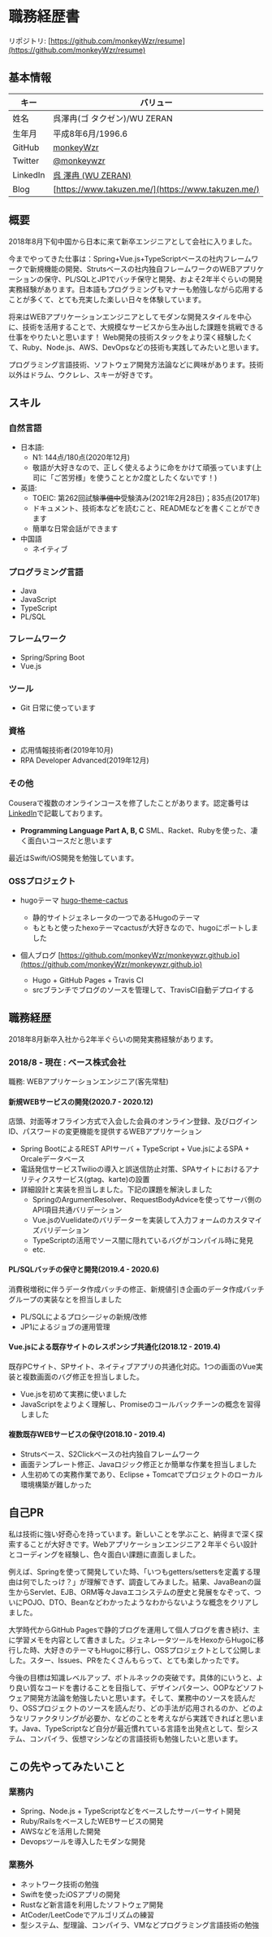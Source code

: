 # 職務経歴書

リポジトリ: [https://github.com/monkeyWzr/resume](https://github.com/monkeyWzr/resume)

## 基本情報

|キー|バリュー|
|----|-------|
|姓名|呉澤冉(ゴ タクゼン)/WU ZERAN|
|生年月|平成8年6月/1996.6|
|GitHub|[monkeyWzr](https://github.com/monkeyWzr)|
|Twitter|[@monkeywzr](https://twitter.com/monkeywzr)|
|LinkedIn|[呉 澤冉 (WU ZERAN)](https://www.linkedin.com/in/monkeywzr/)|
|Blog|[https://www.takuzen.me/](https://www.takuzen.me/)|

## 概要

2018年8月下旬中国から日本に来て新卒エンジニアとして会社に入りました。

今までやってきた仕事は：Spring+Vue.js+TypeScriptベースの社内フレームワークで新規機能の開発、Strutsベースの社内独自フレームワークのWEBアプリケーションの保守、PL/SQLとJP1でバッチ保守と開発、およそ2年半ぐらいの開発実務経験があります。日本語もプログラミングもマナーも勉強しながら応用することが多くて、とても充実した楽しい日々を体験しています。

将来はWEBアプリケーションエンジニアとしてモダンな開発スタイルを中心に、技術を活用することで、大規模なサービスから生み出した課題を挑戦できる仕事をやりたいと思います！ Web開発の技術スタックをより深く経験したくて、Ruby、Node.js、AWS、DevOpsなどの技術も実践してみたいと思います。

プログラミング言語技術、ソフトウェア開発方法論などに興味があります。技術以外はドラム、ウクレレ、スキーが好きです。

## スキル

### 自然言語

* 日本語:
  - N1: 144点/180点(2020年12月)
  - 敬語が大好きなので、正しく使えるように命をかけて頑張っています(上司に「ご苦労様」を使うこととか2度としたくないです！)
* 英語:
  - TOEIC: 第262回試験~~準備中~~受験済み(2021年2月28日)；835点(2017年)
  - ドキュメント、技術本などを読むこと、READMEなどを書くことができます
  - 簡単な日常会話ができます
* 中国語
  - ネイティブ

### プログラミング言語

* Java
* JavaScript
* TypeScript
* PL/SQL

### フレームワーク

* Spring/Spring Boot
* Vue.js

### ツール

* Git 日常に使っています

### 資格

* 応用情報技術者(2019年10月)
* RPA Developer Advanced(2019年12月)

### その他

Couseraで複数のオンラインコースを修了したことがあります。認定番号は[LinkedIn](https://www.linkedin.com/in/monkeywzr/)で記載しております。

* **Programming Language Part A, B, C** SML、Racket、Rubyを使った、凄く面白いコースだと思います

最近はSwift/iOS開発を勉強しています。

### OSSプロジェクト

* hugoテーマ [hugo-theme-cactus](https://github.com/monkeyWzr/hugo-theme-cactus)
  - 静的サイトジェネレータの一つであるHugoのテーマ
  - もともと使ったhexoテーマcactusが大好きなので、hugoにポートしました

* 個人ブログ [https://github.com/monkeyWzr/monkeywzr.github.io](https://github.com/monkeyWzr/monkeywzr.github.io)
  - Hugo + GitHub Pages + Travis CI
  - srcブランチでブログのソースを管理して、TravisCI自動デプロイする

## 職務経歴

2018年8月新卒入社から2年半ぐらいの開発実務経験があります。

### 2018/8 - 現在 : ベース株式会社

職務: WEBアプリケーションエンジニア(客先常駐)

#### 新規WEBサービスの開発(2020.7 - 2020.12)

店頭、対面等オフライン方式で入会した会員のオンライン登録、及びログインID、パスワードの変更機能を提供するWEBアプリケーション

* Spring BootによるREST APIサーバ + TypeScript + Vue.jsによるSPA + Orcaleデータベース
* 電話発信サービスTwilioの導入と誤送信防止対策、SPAサイトにおけるアナリティクスサービス(gtag、karte)の設置
* 詳細設計と実装を担当しました。下記の課題を解決しました
  - SpringのArgumentResolver、RequestBodyAdviceを使ってサーバ側のAPI項目共通バリデーション
  - Vue.jsのVuelidateのバリデーターを実装して入力フォームのカスタマイズバリデーション
  - TypeScriptの活用でソース闇に隠れているバグがコンパイル時に発見
  - etc.

#### PL/SQLバッチの保守と開発(2019.4 - 2020.6)

消費税増税に伴うデータ作成バッチの修正、新規値引き企画のデータ作成バッチグループの実装なとを担当しました

* PL/SQLによるプロシージャの新規/改修
* JP1によるジョブの運用管理

#### Vue.jsによる既存サイトのレスポンシブ共通化(2018.12 - 2019.4)

既存PCサイト、SPサイト、ネイティブアプリの共通化対応。1つの画面のVue実装と複数画面のバグ修正を担当しました。

* Vue.jsを初めて実務に使いました
* JavaScriptをよりよく理解し、Promiseのコールバックチーンの概念を習得しました

#### 複数既存WEBサービスの保守(2018.10 - 2019.4)

* Strutsベース、S2Clickベースの社内独自フレームワーク
* 画面テンプレート修正、Javaロジック修正とか簡単な作業を担当しました
* 人生初めての実務作業であり、Eclipse + Tomcatでプロジェクトのローカル環境構築が難しかった


## 自己PR

私は技術に強い好奇心を持っています。新しいことを学ぶこと、納得まで深く探索することが大好きです。Webアプリケーションエンジニア２年半ぐらい設計とコーディングを経験し、色々面白い課題に直面しました。

例えば、Springを使って開発していた時、「いつもgetters/settersを定義する理由は何でしたっけ？」が理解できず、調査してみました。結果、JavaBeanの誕生からServlet、EJB、ORM等々Javaエコシステムの歴史と発展をなぞって、ついにPOJO、DTO、Beanなどわかったようなわからないような概念をクリアしました。

大学時代からGitHub Pagesで静的ブログを運用して個人ブログを書き続け、主に学習メモを内容として書きました。ジェネレータツールをHexoからHugoに移行した時、大好きのテーマもHugoに移行し、OSSプロジェクトとして公開しました。スター、Issues、PRをたくさんもらって、とても楽しかったです。

今後の目標は知識レベルアップ、ボトルネックの突破です。具体的にいうと、より良い質なコードを書けることを目指して、デザインパターン、OOPなどソフトウェア開発方法論を勉強したいと思います。そして、業務中のソースを読んだり、OSSプロジェクトのソースを読んだり、どの手法が応用されるのか、どのようなリファクタリングが必要か、などのことを考えながら実践できればと思います。Java、TypeScriptなど自分が最近慣れている言語を出発点として、型システム、コンパイラ、仮想マシンなどの言語技術も勉強したいと思います。

## この先やってみたいこと

### 業務内

* Spring、Node.js + TypeScriptなどをベースしたサーバーサイト開発
* Ruby/RailsをベースしたWEBサービスの開発
* AWSなどを活用した開発
* Devopsツールを導入したモダンな開発

### 業務外

* ネットワーク技術の勉強
* Swiftを使ったiOSアプリの開発
* Rustなど新言語を利用したソフトウェア開発
* AtCoder/LeetCodeでアルゴリズムの練習
* 型システム、型理論、コンパイラ、VMなどプログラミング言語技術の勉強

